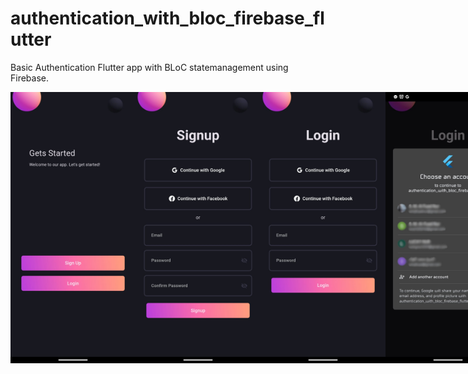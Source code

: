 # authentication_with_bloc_firebase_flutter

Basic Authentication Flutter app with BLoC statemanagement using Firebase.

<div style="display: flex; justify-content: space-evenly;">
    <img src="screenshots/getsStarted.jpeg" alt="Gets Started" width="200"/>
    <img src="screenshots/signup.jpeg" alt="Signup" width="200"/>
    <img src="screenshots/login.jpeg" alt="Login" width="200"/>
    <img src="screenshots/continueWithGoogle.jpg" alt="Continue with Google" width="200"/>
    <img src="screenshots/continueWithFacebook.jpeg" alt="Continue with Facebook" width="200"/>
    <img src="screenshots/homeWithSignOut.jpg" alt="Home with Signout button" width="200"/>
</div>